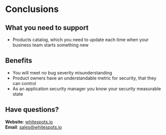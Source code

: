 # Conclusions

## What you need to support

* Products catalog, which you need to update each time when your business team starts something new

## Benefits

* You will meet no bug severity misunderstanding
* Product owners have an understandable metric for security, that they can control
* As an application security manager you know your security measurable state

## Have questions?

**Website**: [whitespots.io](https://whitespots.io/?utm=appsecwiki)   
**Email**: [sales@whitespots.io](mailto:sales@whitespots.io)

